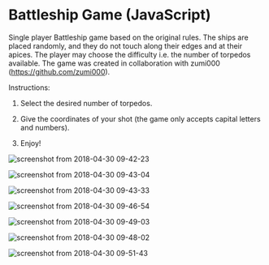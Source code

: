 # Battleship Game (JavaScript)

Single player Battleship game based on the original rules. The ships are placed randomly, and they do not touch along their edges and at their apices.
The player may choose the difficulty i.e. the number of torpedos available.
The game was created in collaboration with zumi000 (https://github.com/zumi000).

Instructions:

1. Select the desired number of torpedos.

2. Give the coordinates of your shot (the game only accepts capital letters and numbers).

3. Enjoy! 

![screenshot from 2018-04-30 09-42-23](https://user-images.githubusercontent.com/36161760/39418911-67a15cfc-4c5d-11e8-9eb7-bf8894013fa5.png)

![screenshot from 2018-04-30 09-43-04](https://user-images.githubusercontent.com/36161760/39418918-6fe0a80a-4c5d-11e8-887a-e36e1c6e954c.png)

![screenshot from 2018-04-30 09-43-33](https://user-images.githubusercontent.com/36161760/39418925-79e71c4e-4c5d-11e8-8e26-6b520dbcb109.png)

![screenshot from 2018-04-30 09-46-54](https://user-images.githubusercontent.com/36161760/39418933-891843b4-4c5d-11e8-96a4-40c42fc05a00.png)

![screenshot from 2018-04-30 09-49-03](https://user-images.githubusercontent.com/36161760/39418955-a2ce02c6-4c5d-11e8-8c47-0fb1ff40a7af.png)

![screenshot from 2018-04-30 09-48-02](https://user-images.githubusercontent.com/36161760/39418992-d2719fa6-4c5d-11e8-9a8a-ee3c89403a10.png)

![screenshot from 2018-04-30 09-51-43](https://user-images.githubusercontent.com/36161760/39419001-dd83c32e-4c5d-11e8-9c07-90ff4d18ef2b.png)
